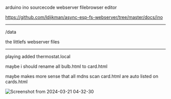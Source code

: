 arduino ino sourcecode webserver filebrowser editor

https://github.com/ldijkman/async-esp-fs-webserver/tree/master/docs/ino

---

/data

the littlefs webserver files

---

playing added thermostat.local 

maybe i should rename all bulb.html to card.html

maybe makes more sense that all mdns scan card.html are auto listed on cards.html


![Screenshot from 2024-03-21 04-32-30](https://github.com/ldijkman/async-esp-fs-webserver/assets/45427770/e49e7671-d3a0-4135-bd3d-f55fd7eade06)
